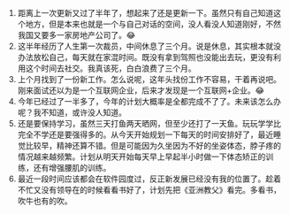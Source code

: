 1. 距离上一次更新又过了半年了，想起来了还是更新一下。虽然只有自己知道这个地方，但是本来也就是一个与自己对话的空间，没人看没人知道刚好，不然我国又要多一家房地产公司了。😂
2. 这半年经历了人生第一次裁员，中间休息了三个月。说是休息，其实根本就没办法放松自己，每天就在家混时间。既没有拿到驾照也没能出去玩，更没有利用这个时间去社交。我真该死，白白浪费了三个月。
3. 上个月找到了一份新工作。怎么说呢，这年头找份工作不容易，干着再说吧。刚来面试还以为是一个互联网企业，后来才发现是一个互联网+企业。😂
4. 今年已经过了一半多了，今年的计划大概率是全都完成不了了。未来该怎么办呢？我不知道，或许没人知道。
5. 还是要保持学习，虽然三天打鱼两天晒网，但至少还打了一天鱼。玩玩学学比完全不学还是要强得多的。从今天开始规划一下每天的时间安排好了，最近睡觉比较早，精神还算不错。但是可能因为久坐因为不好的坐姿体态，脖子疼的情况越来越频繁。计划从明天开始每天早上早起半小时做一下体态矫正的训练，还有增强腰肌的训练。
6. 最近一段时间应该都会在软件园度过，反正新发展已经没有我的位置了。趁着不忙又没有领导在的时候看看书好了，计划先把《亚洲教父》看完。多看书，吹牛也有的吹。